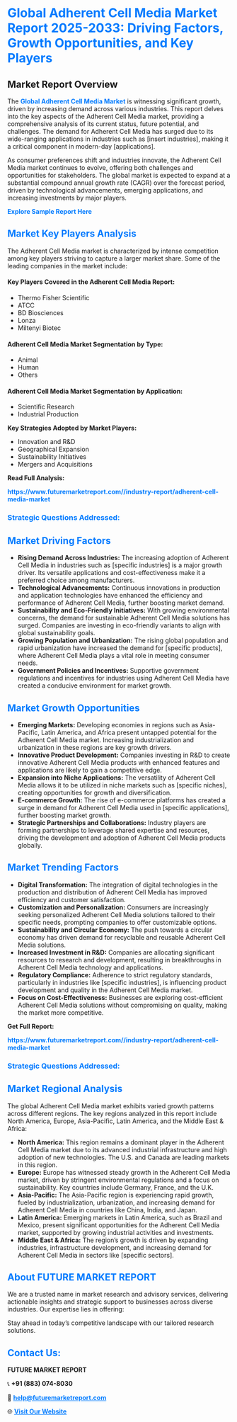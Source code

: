 <h1 style="color: #007BFF;">Global Adherent Cell Media Market Report 2025-2033: Driving Factors, Growth Opportunities, and Key Players</h1>

<section id="overview">
<h2>Market Report Overview</h2>
<p>The <a href="https://www.futuremarketreport.com//industry-report/adherent-cell-media-market" style="color: #007BFF; text-decoration: none;"><strong>Global Adherent Cell Media Market</strong></a> is witnessing significant growth, driven by increasing demand across various industries. This report delves into the key aspects of the Adherent Cell Media market, providing a comprehensive analysis of its current status, future potential, and challenges. The demand for Adherent Cell Media has surged due to its wide-ranging applications in industries such as [insert industries], making it a critical component in modern-day [applications].</p>
<p>As consumer preferences shift and industries innovate, the Adherent Cell Media market continues to evolve, offering both challenges and opportunities for stakeholders. The global market is expected to expand at a substantial compound annual growth rate (CAGR) over the forecast period, driven by technological advancements, emerging applications, and increasing investments by major players.</p>
</section>

<section id="overview">
<p><a href="https://www.futuremarketreport.com//request-sample/reportId=90539" style="color: #007BFF; text-decoration: none;"><strong>Explore Sample Report Here</strong></a></p>
</section>

<section id="key-players">
<h2 style="color: #007BFF;">Market Key Players Analysis</h2>
<p>The Adherent Cell Media market is characterized by intense competition among key players striving to capture a larger market share. Some of the leading companies in the market include:</p>
<h4>Key Players Covered in the Adherent Cell Media Report:</h4>
<ul><li>Thermo Fisher Scientific</li><li>ATCC</li><li>BD Biosciences</li><li>Lonza</li><li>Miltenyi Biotec</li></ul>
<h4>Adherent Cell Media Market Segmentation by Type:</h4>
<ul><li>Animal</li><li>Human</li><li>Others</li></ul>

<h4>Adherent Cell Media Market Segmentation by Application:</h4>
<ul><li>Scientific Research</li><li>Industrial Production</li></ul>
<p><strong>Key Strategies Adopted by Market Players:</strong></p>
<ul>
<li>Innovation and R&D</li>
<li>Geographical Expansion</li>
<li>Sustainability Initiatives</li>
<li>Mergers and Acquisitions</li>
</ul>
</section>

<section>
<p><strong>Read Full Analysis: </strong></p><a href="https://www.futuremarketreport.com//industry-report/adherent-cell-media-market" style="color: #007BFF; text-decoration: none;"><strong>https://www.futuremarketreport.com//industry-report/adherent-cell-media-market</strong></a>
<h3 style="color: #007BFF;">Strategic Questions Addressed:</h3>
</section>

<section id="driving-factors">
<h2 style="color: #007BFF;">Market Driving Factors</h2>
<ul>
<li><strong>Rising Demand Across Industries:</strong> The increasing adoption of Adherent Cell Media in industries such as [specific industries] is a major growth driver. Its versatile applications and cost-effectiveness make it a preferred choice among manufacturers.</li>
<li><strong>Technological Advancements:</strong> Continuous innovations in production and application technologies have enhanced the efficiency and performance of Adherent Cell Media, further boosting market demand.</li>
<li><strong>Sustainability and Eco-Friendly Initiatives:</strong> With growing environmental concerns, the demand for sustainable Adherent Cell Media solutions has surged. Companies are investing in eco-friendly variants to align with global sustainability goals.</li>
<li><strong>Growing Population and Urbanization:</strong> The rising global population and rapid urbanization have increased the demand for [specific products], where Adherent Cell Media plays a vital role in meeting consumer needs.</li>
<li><strong>Government Policies and Incentives:</strong> Supportive government regulations and incentives for industries using Adherent Cell Media have created a conducive environment for market growth.</li>
</ul>
</section>

<section id="growth-opportunities">
<h2 style="color: #007BFF;">Market Growth Opportunities</h2>
<ul>
<li><strong>Emerging Markets:</strong> Developing economies in regions such as Asia-Pacific, Latin America, and Africa present untapped potential for the Adherent Cell Media market. Increasing industrialization and urbanization in these regions are key growth drivers.</li>
<li><strong>Innovative Product Development:</strong> Companies investing in R&D to create innovative Adherent Cell Media products with enhanced features and applications are likely to gain a competitive edge.</li>
<li><strong>Expansion into Niche Applications:</strong> The versatility of Adherent Cell Media allows it to be utilized in niche markets such as [specific niches], creating opportunities for growth and diversification.</li>
<li><strong>E-commerce Growth:</strong> The rise of e-commerce platforms has created a surge in demand for Adherent Cell Media used in [specific applications], further boosting market growth.</li>
<li><strong>Strategic Partnerships and Collaborations:</strong> Industry players are forming partnerships to leverage shared expertise and resources, driving the development and adoption of Adherent Cell Media products globally.</li>
</ul>
</section>

<section id="trending-factors">
<h2 style="color: #007BFF;">Market Trending Factors</h2>
<ul>
<li><strong>Digital Transformation:</strong> The integration of digital technologies in the production and distribution of Adherent Cell Media has improved efficiency and customer satisfaction.</li>
<li><strong>Customization and Personalization:</strong> Consumers are increasingly seeking personalized Adherent Cell Media solutions tailored to their specific needs, prompting companies to offer customizable options.</li>
<li><strong>Sustainability and Circular Economy:</strong> The push towards a circular economy has driven demand for recyclable and reusable Adherent Cell Media solutions.</li>
<li><strong>Increased Investment in R&D:</strong> Companies are allocating significant resources to research and development, resulting in breakthroughs in Adherent Cell Media technology and applications.</li>
<li><strong>Regulatory Compliance:</strong> Adherence to strict regulatory standards, particularly in industries like [specific industries], is influencing product development and quality in the Adherent Cell Media market.</li>
<li><strong>Focus on Cost-Effectiveness:</strong> Businesses are exploring cost-efficient Adherent Cell Media solutions without compromising on quality, making the market more competitive.</li>
</ul>
</section>

<section>
<p><strong>Get Full Report: </strong></p><a href="https://www.futuremarketreport.com//industry-report/adherent-cell-media-market" style="color: #007BFF; text-decoration: none;"><strong>https://www.futuremarketreport.com//industry-report/adherent-cell-media-market</strong></a>
<h3 style="color: #007BFF;">Strategic Questions Addressed:</h3>
</section>


<section id="regional-analysis">
<h2 style="color: #007BFF;">Market Regional Analysis</h2>
<p>The global Adherent Cell Media market exhibits varied growth patterns across different regions. The key regions analyzed in this report include North America, Europe, Asia-Pacific, Latin America, and the Middle East & Africa:</p>
<ul>
<li><strong>North America:</strong> This region remains a dominant player in the Adherent Cell Media market due to its advanced industrial infrastructure and high adoption of new technologies. The U.S. and Canada are leading markets in this region.</li>
<li><strong>Europe:</strong> Europe has witnessed steady growth in the Adherent Cell Media market, driven by stringent environmental regulations and a focus on sustainability. Key countries include Germany, France, and the U.K.</li>
<li><strong>Asia-Pacific:</strong> The Asia-Pacific region is experiencing rapid growth, fueled by industrialization, urbanization, and increasing demand for Adherent Cell Media in countries like China, India, and Japan.</li>
<li><strong>Latin America:</strong> Emerging markets in Latin America, such as Brazil and Mexico, present significant opportunities for the Adherent Cell Media market, supported by growing industrial activities and investments.</li>
<li><strong>Middle East & Africa:</strong> The region’s growth is driven by expanding industries, infrastructure development, and increasing demand for Adherent Cell Media in sectors like [specific sectors].</li>
</ul>
</section>

<footer>
<h2 style="color: #007BFF;">About FUTURE MARKET REPORT</h2>
<p>We are a trusted name in market research and advisory services, delivering actionable insights and strategic support to businesses across diverse industries. Our expertise lies in offering:</p>

<p>Stay ahead in today’s competitive landscape with our tailored research solutions.</p>

<h2 style="color: #007BFF;">Contact Us:</h2>
<p><strong>FUTURE MARKET REPORT</strong></p>
<p>📞 <strong>+91 (883) 074-8030</strong></p>
<p>📧 <strong><a href="mailto:help@futuremarketreport.com" style="color: #007BFF;">help@futuremarketreport.com</a></strong></p>
<p>🌐 <strong><a href="https://www.futuremarketreport.com/" style="color: #007BFF;">Visit Our Website</a></strong></p>
</footer>